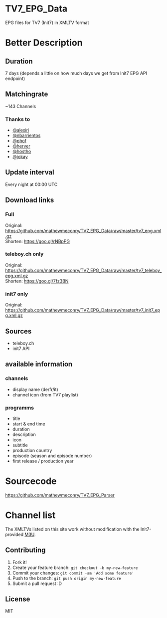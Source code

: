 # TV7_EPG_Data
EPG files for TV7 (Init7) in XMLTV format

# Better Description
## Duration
7 days (depends a little on how much days we get from Init7 EPG API endpoint)

## Matchingrate
~143 Channels

### Thanks to
- [@alexiri](https://github.com/alexiri)
- [@nbarrientos](https://github.com/nbarrientos)
- [@phof](https://github.com/phof)
- [@herver](https://github.com/herver)
- [@hostho](https://github.com/hostho)
- [@jokay](https://github.com/jokay)

## Update interval
Every night at 00:00 UTC  

## Download links
### Full
Original: https://github.com/mathewmeconry/TV7_EPG_Data/raw/master/tv7_epg.xml.gz  
Shorten: https://goo.gl/rNBpPG

### teleboy.ch only
Original: https://github.com/mathewmeconry/TV7_EPG_Data/raw/master/tv7_teleboy_epg.xml.gz  
Shorten: https://goo.gl/7fz3BN

### init7 only
Original: https://github.com/mathewmeconry/TV7_EPG_Data/raw/master/tv7_init7_epg.xml.gz  

## Sources
- teleboy.ch
- init7 API

## available information
### channels
- display name (de/fr/it)
- channel icon (from TV7 playlist)

### programms
- title
- start & end time
- duration
- description
- icon
- subtitle
- production country
- episode (season and episode number)
- first release / production year

# Sourcecode
https://github.com/mathewmeconry/TV7_EPG_Parser

# Channel list

The XMLTVs listed on this site work without modification with the
Init7-provided [M3U](https://www.init7.net/en/support/faq/TV-andere-Geraete/).

## Contributing
1. Fork it!
2. Create your feature branch: `git checkout -b my-new-feature`
3. Commit your changes: `git commit -am 'Add some feature'`
4. Push to the branch: `git push origin my-new-feature`
5. Submit a pull request :D


## License
MIT
